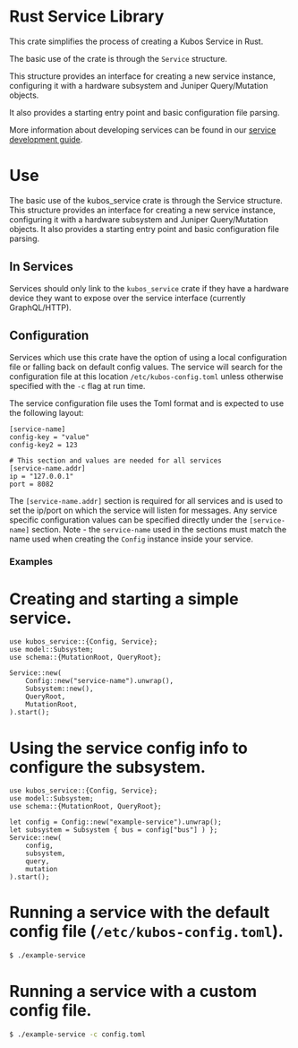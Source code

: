 # Rust Service Library

This crate simplifies the process of creating a Kubos Service in Rust.

The basic use of the crate is through the `Service` structure.

This structure provides an interface for creating a new service instance,
configuring it with a hardware subsystem and Juniper Query/Mutation objects.

It also provides a starting entry point and basic configuration file parsing.

More information about developing services can be found in our
[service development guide](https://docs.kubos.com/latest/ecosystem/services/service-dev.html).

# Use

The basic use of the kubos_service crate is through the Service structure.
This structure provides an interface for creating a new service instance,
configuring it with a hardware subsystem and Juniper Query/Mutation objects.
It also provides a starting entry point and basic configuration file parsing.

## In Services

Services should only link to the `kubos_service` crate if they have a
hardware device they want to expose over the service interface (currently GraphQL/HTTP).

## Configuration

Services which use this crate have the option of using a local configuration file
or falling back on default config values. The service will search for the configuration
file at this location `/etc/kubos-config.toml` unless otherwise specified with
the `-c` flag at run time.

The service configuration file uses the Toml format and is expected to use the
following layout:

```toml,ignore
[service-name]
config-key = "value"
config-key2 = 123

# This section and values are needed for all services
[service-name.addr]
ip = "127.0.0.1"
port = 8082
```

The `[service-name.addr]` section is required for all services and is used to set
the ip/port on which the service will listen for messages. Any service specific
configuration values can be specified directly under the `[service-name]` section.
Note - the `service-name` used in the sections must match the name used when creating
the `Config` instance inside your service.

### Examples

# Creating and starting a simple service.

```rust,ignore
use kubos_service::{Config, Service};
use model::Subsystem;
use schema::{MutationRoot, QueryRoot};

Service::new(
    Config::new("service-name").unwrap(),
    Subsystem::new(),
    QueryRoot,
    MutationRoot,
).start();
```

# Using the service config info to configure the subsystem.

```rust,ignore
use kubos_service::{Config, Service};
use model::Subsystem;
use schema::{MutationRoot, QueryRoot};

let config = Config::new("example-service").unwrap();
let subsystem = Subsystem { bus = config["bus"] ) };
Service::new(
    config,
    subsystem,
    query,
    mutation
).start();
```

# Running a service with the default config file (`/etc/kubos-config.toml`).

```bash
$ ./example-service
```

# Running a service with a custom config file.

```bash
$ ./example-service -c config.toml
```